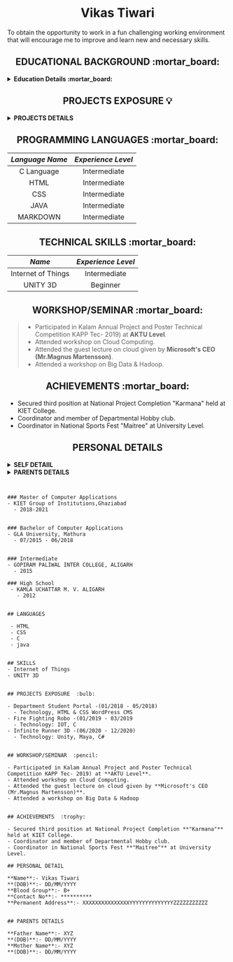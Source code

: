 <h1 align="center"> Vikas Tiwari</h1>  

To obtain the opportunity to work in a fun challenging working environment that will encourage me to  improve and  learn new  and  necessary skills.  

<h2 align="center">  EDUCATIONAL BACKGROUND :mortar_board: </h2>
<details close="close">
  
<summary><b>Education Details :mortar_board:</b></summary>  
  <ol><br/>
    <li>
     <b> POST GRADUATION 🔽</b>
      </li>
    <br/>
    
| ***Degree/Qualification*** | ***Institute/School*** | ***Aggregate*** | ***Session*** |
| :------: | :------: | :------: | :------: |
| Master of Computer Applications | KIET Group of Institutions,Ghaziabad | 66.67 % | 2018-2021 |

<br/>
    <li>
     <b>GRADUATION 🔽</b>
      </li>
    <br/>
    
| ***Degree/Qualification*** | ***Institute/School*** | ***Aggregate*** | ***Session*** |
| :------: | :------: | :------: | :------: |
| Bachelor of Computer Applications | GLA University, Mathura | 6.10 CGPA | 2015-2018 |

<br/>
    <li>
     <b> INTERMEDIATE🔽</b>
      </li>
    <br/>  
    
| ***Degree/Qualification*** | ***Institute/School*** | ***Aggregate*** | ***Session*** |
| :------: | :------: | :------: | :------: |
| Intermediate | GOPIRAM PALIWAL INTER COLLEGE, ALIGARH | 52.60 % | 2015|

<br/>
    <li>
     <b> HIGH SCHOOL🔽</b>
      </li>
    <br/>
    
| ***Degree/Qualification*** | ***Institute/School*** | ***Aggregate*** | ***Session*** |
| :------: | :------: | :------: | :------: |
| High School | KAMLA UCHATTAR M. V. ALIGARH | 58.50 % | 2012|
</details> 

<h2 align="center">  PROJECTS EXPOSURE 💡 </h2>

<details close="close">
  <summary><b> PROJECTS DETAILS </b></summary>
  <ol><br/>
    <li>
     <b> Student Portal 🔽 </b>
      </li>
    <br/>
    
| ***Project Name*** | ***Technology*** | ***Staring Date*** | ***Ending Date*** |
| :------: | :------: | :------: | :------: |
| Department Student Portal | HTML & CSS WordPress CMS | 01/2018 | 05/2018 |

<br/>
    <li>
     <b> Fire Fighting Robo 🔽</b>
      </li>
    <br/>
    
| ***Project Name*** | ***Technology*** | ***Staring Date*** | ***Ending Date*** |
| :------: | :------: | :------: | :------: |
| Fire Fighting Robo | IOT, C | 01/2019 | 03/2019 |

<br/>
    <li>
     <b> Infinite Runner 3D 🔽</b>
      </li>
    <br/>
    
| ***Project Name*** | ***Technology*** | ***Staring Date*** | ***Ending Date*** |
| :------: | :------: | :------: | :------: |
| Infinite Runner 3D | Unity, Maya, C# | 06/2020 | 12/2020 |

</details>

<h2 align="center"> PROGRAMMING LANGUAGES :mortar_board: </h2>

| ***Language Name*** | ***Experience Level*** |
| :------: | :------: |
| C Language | Intermediate |
| HTML | Intermediate |
| CSS | Intermediate |
| JAVA | Intermediate |
| MARKDOWN | Intermediate |

<h2 align="center"> TECHNICAL SKILLS :mortar_board: </h2>

| ***Name*** | ***Experience Level*** |
| :------: | :------: |
| Internet of Things | Intermediate |
| UNITY 3D | Beginner |

<h2 align="center"> WORKSHOP/SEMINAR :mortar_board: </h2>

 
> - Participated in Kalam Annual Project and Poster Technical Competition KAPP Tec- 2019) at **AKTU Level**.  
> - Attended workshop on Cloud Computing.  
> - Attended the guest lecture on cloud given by **Microsoft's CEO (Mr.Magnus Martensson)**.    
> - Attended a workshop on Big Data & Hadoop.     
 

<h2 align="center"> ACHIEVEMENTS :mortar_board: </h2>

- Secured third position at National Project Completion "Karmana" held at KIET College.
- Coordinator and member of Departmental Hobby club.
- Coordinator in National Sports Fest "Maitree" at University Level.

<h2 align="center">  PERSONAL DETAILS </h2>
<details close="close">
  
<summary><b> SELF DETAIlL </b></summary>

| **Name:-** | Vikas Tiwari |    
| :------ | :------: |  
| **(DOB):-** | 30/11/1996 |  
| **Blood Group:-** | B ***+ve*** |  
| **Contact No:-** | 7830859005 |  
| **Permanent Address:-** | House no:- 8/239 Raghuveerpuri gali no:-1,Aligarh |  
| **Correspondence Address:-**| same as permanent |
</details>

<details close="close">
  
<summary><b> PARENTS DETAILS </b></summary>


| **Father Name:-** | **Mr.** Anil Tiwari | **Mother Name:-** | **Mrs.** Radha Tiwari |  
| :------ | :------: | :------ | :------: | 
| **(DOB):-** | DD/MM/YYYY | **(DOB):-** | DD/MM/YYYY |  
| **Blood Group:-** | B ***+ve*** | **Blood Group:-** | B ***+ve*** | 
| **Contact No:-** | ********** | **Contact No:-** | ********** | 
| **Permanent Address:-** | House no:- 8/239 Raghuveerpuri gali no:-1,Aligarh | **Permanent Address:-** | House no:- 8/239 Raghuveerpuri gali no:-1,Aligarh | 
| **Correspondence Address:-**| same as permanent | **Correspondence Address:-**| same as permanent |
</details>


  
~~~# EDUCATION :mortar_board:


### Master of Computer Applications
- KIET Group of Institutions,Ghaziabad  
  - 2018-2021


### Bachelor of Computer Applications  
- GLA University, Mathura  
  - 07/2015 - 06/2018 
  
  
### Intermediate  
- GOPIRAM PALIWAL INTER COLLEGE, ALIGARH  
  - 2015 
  
### High School  
 - KAMLA UCHATTAR M. V. ALIGARH
   - 2012    


## LANGUAGES 

 - HTML  
 - CSS  
 - C  
 - java
 

## SKILLS  
- Internet of Things  
- UNITY 3D 


## PROJECTS EXPOSURE  :bulb:

- Department Student Portal -(01/2018 - 05/2018)  
  - Technology, HTML & CSS WordPress CMS  
- Fire Fighting Robo -(01/2019 - 03/2019  
  - Technology: IOT, C  
- Infinite Runner 3D -(06/2020 - 12/2020)  
  - Technology: Unity, Maya, C# 


## WORKSHOP/SEMINAR  :pencil:

- Participated in Kalam Annual Project and Poster Technical Competition KAPP Tec- 2019) at **AKTU Level**.  
- Attended workshop on Cloud Computing.   
- Attended the guest lecture on cloud given by **Microsoft's CEO (Mr.Magnus Martensson)**.  
- Attended a workshop on Big Data & Hadoop  


## ACHIEVEMENTS  :trophy:

- Secured third position at National Project Completion **"Karmana"** held at KIET College.  
- Coordinator and member of Departmental Hobby club.  
- Coordinator in National Sports Fest **"Maitree"** at University Level.  

## PERSONAL DETAIL

**Name**:- Vikas Tiwari  
**(DOB)**:- DD/MM/YYYY  
**Blood Group**:- B+  
**Contact No**:- **********  
**Permanent Address**:- XXXXXXXXXXXXXXXYYYYYYYYYYYYYYZZZZZZZZZZZ  


## PARENTS DETAILS

**Father Name**:- XYZ  
**(DOB)**:- DD/MM/YYYY  
**Mother Name**:- XYZ  
**(DOB)**:- DD/MM/YYYY  







